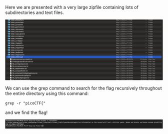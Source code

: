 Here we are presented with a very large zipfile containing lots of subdirectories and text files.

![image](images/large_zip.png)

We can use the grep command to search for the flag recursively throughout the entire directory using this command:

```
grep -r "picoCTF{"
```

and we find the flag!

![image](images/grep.png)